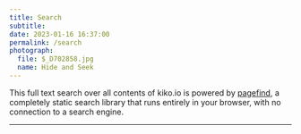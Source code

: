 ```yaml
---
title: Search
subtitle: 
date: 2023-01-16 16:37:00
permalink: /search
photograph:
  file: $_D702858.jpg
  name: Hide and Seek
---
```


This full text search over all contents of kiko.io is powered by [pagefind](https://pagefind.app/), a completely static search library that runs entirely in your browser, with no connection to a search engine.

---
